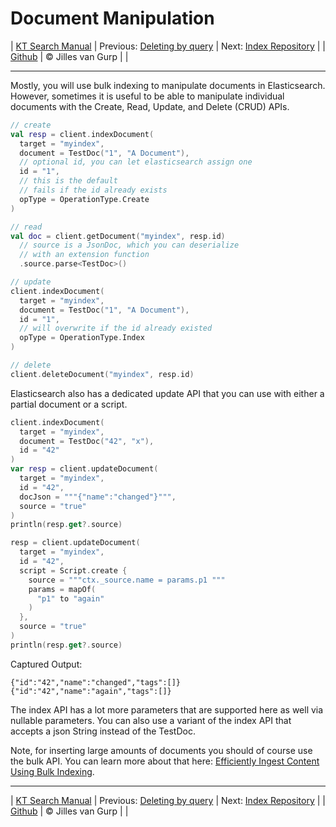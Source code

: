 # Document Manipulation 

| [KT Search Manual](README.md) | Previous: [Deleting by query](DeleteByQuery.md) | Next: [Index Repository](IndexRepository.md) |
| [Github](https://github.com/jillesvangurp/kt-search) | &copy; Jilles van Gurp |  |

---                

Mostly, you will use bulk indexing to manipulate documents in Elasticsearch. However, 
sometimes it is useful to be able to manipulate individual documents with the 
Create, Read, Update, and Delete (CRUD) APIs.

```kotlin
// create
val resp = client.indexDocument(
  target = "myindex",
  document = TestDoc("1", "A Document"),
  // optional id, you can let elasticsearch assign one
  id = "1",
  // this is the default
  // fails if the id already exists
  opType = OperationType.Create
)

// read
val doc = client.getDocument("myindex", resp.id)
  // source is a JsonDoc, which you can deserialize
  // with an extension function
  .source.parse<TestDoc>()

// update
client.indexDocument(
  target = "myindex",
  document = TestDoc("1", "A Document"),
  id = "1",
  // will overwrite if the id already existed
  opType = OperationType.Index
)

// delete
client.deleteDocument("myindex", resp.id)
```

Elasticsearch also has a dedicated update API that you can use with either a partial document or a script.

```kotlin
client.indexDocument(
  target = "myindex",
  document = TestDoc("42", "x"),
  id = "42"
)
var resp = client.updateDocument(
  target = "myindex",
  id = "42",
  docJson = """{"name":"changed"}""",
  source = "true"
)
println(resp.get?.source)

resp = client.updateDocument(
  target = "myindex",
  id = "42",
  script = Script.create {
    source = """ctx._source.name = params.p1 """
    params = mapOf(
      "p1" to "again"
    )
  },
  source = "true"
)
println(resp.get?.source)

```

Captured Output:

```
{"id":"42","name":"changed","tags":[]}
{"id":"42","name":"again","tags":[]}

```

The index API has a lot more parameters that are supported here as well
via nullable parameters. You can also use a variant of the index API
that accepts a json String instead of the TestDoc.

Note, for inserting large amounts of documents you should of course use the bulk API. You can learn more about that here: [Efficiently Ingest Content Using Bulk Indexing](BulkIndexing.md).



---

| [KT Search Manual](README.md) | Previous: [Deleting by query](DeleteByQuery.md) | Next: [Index Repository](IndexRepository.md) |
| [Github](https://github.com/jillesvangurp/kt-search) | &copy; Jilles van Gurp |  |